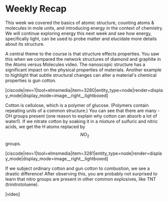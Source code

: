 # Weekly Recap


This week we covered the basics of atomic structure, counting atoms & molecules in mole units, and introducing energy in the context of chemistry.  We will continue exploring energy this next week and see how energy, specifically light, can be used to probe matter and elucidate more details about its structure.

A central theme to the course is that structure effects properties.  You saw this when we compared the network structures of diamond and graphite in the Atoms versus Molecules video.  The nanoscopic structure has a significant impact on the physical properties of materials.  Another example to highlight that subtle structural changes can alter a material's chemical properties is gun cotton.

[ciscode|rev=1|tool=elmsmedia|item=3280|entity_type=node|render=display_mode|display_mode=image__right__lightboxed]

Cotton is cellulose, which is a polymer of glucose.  (Polymers contain repeating units of a common structure.)  You can see that there are many -OH groups present (one reason to explain why cotton can absorb a lot of water!).  If we nitrate cotton by soaking it in a mixture of sulfuric and nitric acids, we get the H atoms replaced by $$NO_2$$ groups.

[ciscode|rev=1|tool=elmsmedia|item=3281|entity_type=node|render=display_mode|display_mode=image__right__lightboxed]

If we subject ordinary cotton and gun cotton to combustion, we see a drastic difference!  After observing this, you are probably not surprised to learn that nitro groups are present in other common explosives, like TNT (trinitrotoluene).

[video]